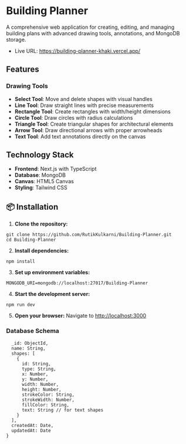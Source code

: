 # Building Planner

A comprehensive web application for creating, editing, and managing building plans with advanced drawing tools, annotations, and MongoDB storage.

- Live URL: https://building-planner-khaki.vercel.app/


## Features

### Drawing Tools

- **Select Tool**: Move and delete shapes with visual handles
- **Line Tool**: Draw straight lines with precise measurements
- **Rectangle Tool**: Create rectangles with width/height dimensions
- **Circle Tool**: Draw circles with radius calculations
- **Triangle Tool**: Create triangular shapes for architectural elements
- **Arrow Tool**: Draw directional arrows with proper arrowheads
- **Text Tool**: Add text annotations directly on the canvas

## Technology Stack

- **Frontend**: Next.js with TypeScript
- **Database**: MongoDB
- **Canvas**: HTML5 Canvas
- **Styling**: Tailwind CSS

## 📦 Installation

1. **Clone the repository:**

```
git clone https://github.com/RutikKulkarni/Building-Planner.git
cd Building-Planner
```

2. **Install dependencies:**

```
npm install
```

3. **Set up environment variables:**

```
MONGODB_URI=mongodb://localhost:27017/Building-Planner
```

4. **Start the development server:**

```
npm run dev
```

5. **Open your browser:**
   Navigate to [http://localhost:3000](http://localhost:3000)

### Database Schema

```{
  _id: ObjectId,
  name: String,
  shapes: [
    {
      id: String,
      type: String,
      x: Number,
      y: Number,
      width: Number,
      height: Number,
      strokeColor: String,
      strokeWidth: Number,
      fillColor: String,
      text: String // for text shapes
    }
  ],
  createdAt: Date,
  updatedAt: Date
}
```
